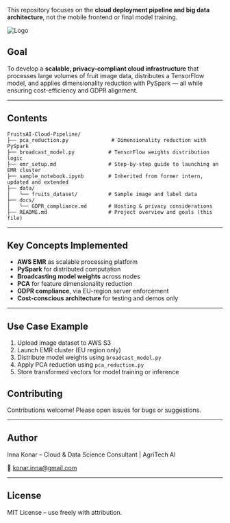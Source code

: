 This repository focuses on the **cloud deployment pipeline and big data architecture**, not the mobile frontend or final model training.

![Logo](https://github.com/AnniRanok/OC_Projet_8/blob/main/fruits.jpg)


##  Goal

To develop a **scalable, privacy-compliant cloud infrastructure** that processes large volumes of fruit image data, distributes a TensorFlow model, and applies dimensionality reduction with PySpark — all while ensuring cost-efficiency and GDPR alignment.

---

##  Contents

```
FruitsAI-Cloud-Pipeline/
├── pca_reduction.py              # Dimensionality reduction with PySpark
├── broadcast_model.py           # TensorFlow weights distribution logic
├── emr_setup.md                 # Step-by-step guide to launching an EMR cluster
├── sample_notebook.ipynb        # Inherited from former intern, updated and extended
├── data/
│   └── fruits_dataset/          # Sample image and label data
├── docs/
│   └── GDPR_compliance.md       # Hosting & privacy considerations
├── README.md                    # Project overview and goals (this file)
```

---

##  Key Concepts Implemented

* **AWS EMR** as scalable processing platform
* **PySpark** for distributed computation
* **Broadcasting model weights** across nodes
* **PCA** for feature dimensionality reduction
* **GDPR compliance**, via EU-region server enforcement
* **Cost-conscious architecture** for testing and demos only

---

##  Use Case Example

1.  Upload image dataset to AWS S3
2.  Launch EMR cluster (EU region only)
3.  Distribute model weights using `broadcast_model.py`
4.  Apply PCA reduction using `pca_reduction.py`
5.  Store transformed vectors for model training or inference


##  Contributing

Contributions welcome! Please open issues for bugs or suggestions.

---

##  Author

Inna Konar – Cloud & Data Science Consultant | AgriTech AI

📧 [konar.inna@gmail.com](mailto:konar.inna@gmail.com)

---

##  License

MIT License – use freely with attribution.

